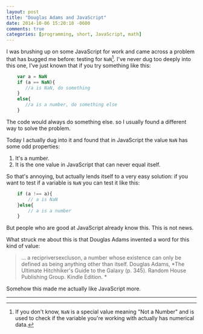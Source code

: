 ```yaml
---
layout: post
title: "Douglas Adams and JavaScript"
date: 2014-10-06 15:20:18 -0600
comments: true
categories: [programming, short, JavaScript, math]
---
```


I was brushing up on some JavaScript for work and came across a problem that has bugged me before: testing for `NaN`[^notANumber]. I've never dug too deeply into this one, I've just known that if you try something like this:

``` javascript
	var a = NaN
	if (a == NaN){
	   //a is NaN, do something
	}
	else{
	   //a is a number, do something else
	}
```

The code would always do something else. so I usually found a different way to solve the problem. 

Today I actually dug into it and found that in JavaScript the value `NaN` has some odd properties:

1. It's a number.
2. It is the one value in JavaScript that can never equal itself. 

So that's annoying, but actually lends itself to a very easy solution: if you want to test if a variable is `NaN` you can test it like this:

``` javascript
	if (a !== a){
		// a is NaN
	}else{
		// a is a number
	}
```

But people who are good at JavaScript already know this. This is not news. 

What struck me about this is that Douglas Adams invented a word for this kind of value: 

> ... a recipriversexcluson, a number whose existence can only be defined as being anything other than itself. 
> Douglas Adams, *The Ultimate Hitchhiker's Guide to the Galaxy (p. 345). Random House Publishing Group. Kindle Edition. *

Somehow this made me actually like JavaScript more. 

* * *

[^notANumber]: If you don't know, `NaN` is a special value meaning "Not a Number" and is used to check if the variable you're working with actually has numerical data.